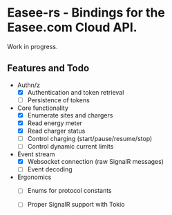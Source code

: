 # Easee-rs - Bindings for the Easee.com Cloud API.

Work in progress.

## Features and Todo

 - Authn/z
   - [x] Authentication and token retrieval
   - [ ] Persistence of tokens
 - Core functionality
   - [x] Enumerate sites and chargers
   - [x] Read energy meter
   - [x] Read charger status
   - [ ] Control charging (start/pause/resume/stop)
   - [ ] Control dynamic current limits
 - Event stream
   - [x] Websocket connection (raw SignalR messages)
   - [ ] Event decoding
 - Ergonomics
   - [ ] Enums for protocol constants
   - [ ] Proper SignalR support with Tokio

 
 




[1]: https://easee.com

